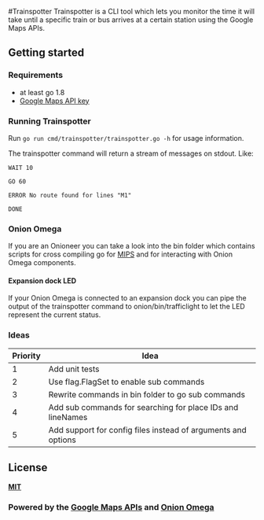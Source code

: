 #Trainspotter
Trainspotter is a CLI tool which lets you monitor the time it will take until a specific train or bus arrives at a certain station using the Google Maps APIs.

## Getting started
### Requirements
- at least go 1.8
- [Google Maps API key](https://developers.google.com/maps/documentation/javascript/get-api-key) 

### Running Trainspotter
Run `go run cmd/trainspotter/trainspotter.go -h` for usage information.

The trainspotter command will return a stream of messages on stdout. Like:

`WAIT 10`

`GO 60`

`ERROR No route found for lines "M1"`

`DONE`

### Onion Omega
If you are an Onioneer you can take a look into the bin folder which contains scripts for cross compiling go for [MIPS](https://en.wikipedia.org/wiki/MIPS_instruction_set) and for interacting with Onion Omega components.    

#### Expansion dock LED
If your Onion Omega is connected to an expansion dock you can pipe the output of the trainspotter command to onion/bin/trafficlight to let the LED represent the current status.   

### Ideas
Priority|Idea
---|---
1|Add unit tests
2|Use flag.FlagSet to enable sub commands
3|Rewrite commands in bin folder to go sub commands
4|Add sub commands for searching for place IDs and lineNames
5|Add support for config files instead of arguments and options

## License
[**MIT**](http://www.opensource.org/licenses/mit-license.php)
### Powered by the [Google Maps APIs](https://developers.google.com/maps/) and [Onion Omega](https://onion.io/)
